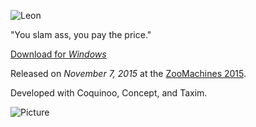 ![Leon](https://www.youtube.com/embed/_KI1DQYXK6A "iframe,16:9")

"You slam ass, you pay the price."

[Download for *Windows*](https://github.com/KoltesDigital/Fesses/releases/download/v1/Fesses-Windows.7z)

Released on *November 7, 2015* at the [ZooMachines 2015](http://zoomachines.com/index.php/93-edition-2015).

Developed with Coquinoo, Concept, and Taxim.

![Picture](https://github.com/KoltesDigital/Fesses/raw/master/Pictures/IMG_20151107_204538.jpg "fullwidth")
